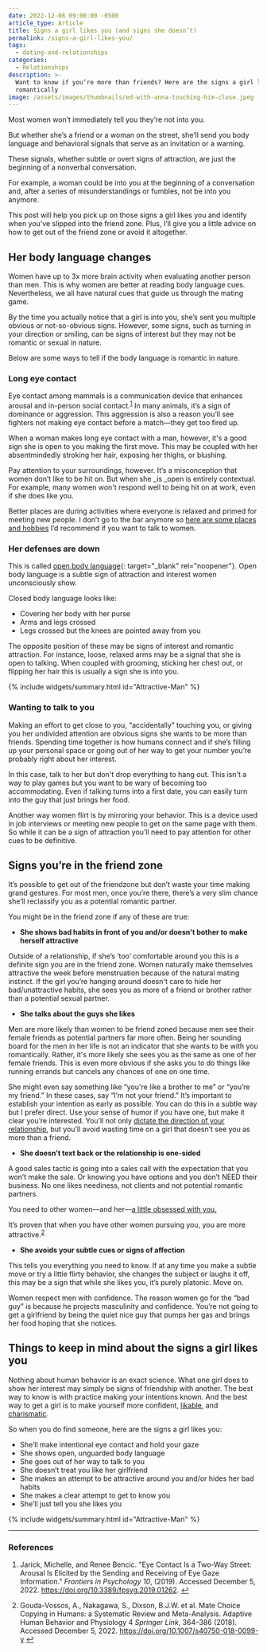 ```yaml
---
date: 2022-12-08 09:00:00 -0500
article_type: Article
title: Signs a girl likes you (and signs she doesn’t)
permalink: /signs-a-girl-likes-you/
tags:
  - dating-and-relationships
categories:
  - Relationships
description: >-
  Want to know if you’re more than friends? Here are the signs a girl likes you
  romantically
image: /assets/images/thumbnails/ed-with-anna-touching-him-close.jpeg
---
```

Most women won’t immediately tell you they’re not into you.

But whether she’s a friend or a woman on the street, she’ll send you body language and behavioral signals that serve as an invitation or a warning.

These signals, whether subtle or overt signs of attraction, are just the beginning of a nonverbal conversation.

For example, a woman could be into you at the beginning of a conversation and, after a series of misunderstandings or fumbles, not be into you anymore.

This post will help you pick up on those signs a girl likes you and identify when you’ve slipped into the friend zone. Plus, I’ll give you a little advice on how to get out of the friend zone or avoid it altogether.

## Her body language changes

Women have up to 3x more brain activity when evaluating another person than men. This is why women are better at reading body language cues. Nevertheless, we all have natural cues that guide us through the mating game.

By the time you actually notice that a girl is into you, she’s sent you multiple obvious or not-so-obvious signs. However, some signs, such as turning in your direction or smiling, can be signs of interest but they may not be romantic or sexual in nature.

Below are some ways to tell if the body language is romantic in nature.

### Long eye contact

Eye contact among mammals is a communication device that enhances arousal and in-person social contact.<sup><a class="footnote" rel="footnote" href="#fn:1">1</a></sup> In many animals, it’s a sign of dominance or aggression. This aggression is also a reason you’ll see fighters not making eye contact before a match—they get too fired up.

When a woman makes long eye contact with a man, however, it's a good sign she is open to you making the first move. This may be coupled with her absentmindedly stroking her hair, exposing her thighs, or blushing.

Pay attention to your surroundings, however. It’s a misconception that women don’t like to be hit on. But when she \_is \_open is entirely contextual. For example, many women won't respond well to being hit on at work, even if she does like you.

Better places are during activities where everyone is relaxed and primed for meeting new people. I don’t go to the bar anymore so [here are some places and hobbies](https://edlatimore.com/hobbies-to-meet-women/) I’d recommend if you want to talk to women.

### Her defenses are down

This is called [open body language](https://hop.clickbank.net/?affiliate=xxxxx&amp;vendor=katespring&amp;tid=yyyyy){: target="_blank" rel="noopener"}. Open body language is a subtle sign of attraction and interest women unconsciously show.

Closed body language looks like:

* Covering her body with her purse
* Arms and legs crossed
* Legs crossed but the knees are pointed away from you

The opposite position of these may be signs of interest and romantic attraction. For instance, loose, relaxed arms may be a signal that she is open to talking. When coupled with grooming, sticking her chest out, or flipping her hair this is usually a sign she is into you.

{% include widgets/summary.html id="Attractive-Man" %}

### Wanting to talk to you

Making an effort to get close to you, “accidentally” touching you, or giving you her undivided attention are obvious signs she wants to be more than friends. Spending time together is how humans connect and if she’s filling up your personal space or going out of her way to get your number you’re probably right about her interest.

In this case, talk to her but don't drop everything to hang out. This isn't a way to play games but you want to be wary of becoming too accommodating. Even if talking turns into a first date, you can easily turn into the guy that just brings her food.

Another way women flirt is by mirroring your behavior. This is a device used in job interviews or meeting new people to get on the same page with them. So while it can be a sign of attraction you’ll need to pay attention for other cues to be definitive.

## Signs you’re in the friend zone

It’s possible to get out of the friendzone but don’t waste your time making grand gestures. For most men, once you’re there, there’s a very slim chance she’ll reclassify you as a potential romantic partner.

You might be in the friend zone if any of these are true:

* **She shows bad habits in front of you and/or doesn't bother to make herself attractive**

Outside of a relationship, if she’s ‘too’ comfortable around you this is a definite sign you are in the friend zone. Women naturally make themselves attractive the week before menstruation because of the natural mating instinct. If the girl you’re hanging around doesn't care to hide her bad/unattractive habits, she sees you as more of a friend or brother rather than a potential sexual partner.

* **She talks about the guys she likes**

Men are more likely than women to be friend zoned because men see their female friends as potential partners far more often. Being her sounding board for the men in her life is not an indicator that she wants to be with you romantically. Rather, it's more likely she sees you as the same as one of her female friends. This is even more obvious if she asks you to do things like running errands but cancels any chances of one on one time.

She might even say something like “you're like a brother to me” or “you’re my friend.” In these cases, say “I’m not your friend.” It’s important to establish your intention as early as possible. You can do this in a subtle way but I prefer direct. Use your sense of humor if you have one, but make it clear you’re interested. You’ll not only [dictate the direction of your relationship](https://edlatimore.com/how-to-take-the-lead-in-a-relationship/), but you’ll avoid wasting time on a girl that doesn’t see you as more than a friend.

* **She doesn’t text back or the relationship is one-sided**

A good sales tactic is going into a sales call with the expectation that you won’t make the sale. Or knowing you have options and you don’t NEED their business. No one likes neediness, not clients and not potential romantic partners.

You need to other women—and her—[a little obsessed with you.](https://hop.clickbank.net/?affiliate=edlatti&amp;vendor=katespring&amp;tid=)

It’s proven that when you have other women pursuing you, you are more attractive.<sup><a class="footnote" rel="footnote" href="#fn:2">2</a></sup>

* **She avoids your subtle cues or signs of affection**

This tells you everything you need to know. If at any time you make a subtle move or try a little flirty behavior, she changes the subject or laughs it off, this may be a sign that while she likes you, it’s purely platonic. Move on.

Women respect men with confidence. The reason women go for the “bad guy” is because he projects masculinity and confidence. You’re not going to get a girlfriend by being the quiet nice guy that pumps her gas and brings her food hoping that she notices.

## Things to keep in mind about the signs a girl likes you

Nothing about human behavior is an exact science. What one girl does to show her interest may simply be signs of friendship with another. The best way to know is with practice making your intentions known. And the best way to get a girl is to make yourself more confident, [likable](https://edlatimore.com/how-to-be-likeable/), and [charismatic](https://edlatimore.com/how-to-be-charismatic/).

So when you do find someone, here are the signs a girl likes you:

* She’ll make intentional eye contact and hold your gaze
* She shows open, unguarded body language
* She goes out of her way to talk to you
* She doesn’t treat you like her girlfriend
* She makes an attempt to be attractive around you and/or hides her bad habits
* She makes a clear attempt to get to know you
* She’ll just tell you she likes you

{% include widgets/summary.html id="Attractive-Man" %}

---

### References

<div class="footnotes"><ol><li><p>Jarick, Michelle, and Renee Bencic. "Eye Contact Is a Two-Way Street: Arousal Is Elicited by the Sending and Receiving of Eye Gaze Information." <em>Frontiers in Psychology</em> <em>10</em>, (2019). Accessed December 5, 2022. <a href="https://doi.org/10.3389/fpsyg.2019.01262">https://doi.org/10.3389/fpsyg.2019.01262</a>.&nbsp;<a class="reversefootnote" href="#fnref:1">↩</a></p></li><li><p>Gouda-Vossos, A., Nakagawa, S., Dixson, B.J.W. et al. Mate Choice Copying in Humans: a Systematic Review and Meta-Analysis. Adaptive Human Behavior and Physiology 4 <em>Springer Link</em>, 364–386 (2018). Accessed December 5, 2022. <a href="https://doi.org/10.1007/s40750-018-0099-y">https://doi.org/10.1007/s40750-018-0099-y</a>&nbsp;<a class="reversefootnote" href="#fnref:2">↩</a></p></li></ol></div>
